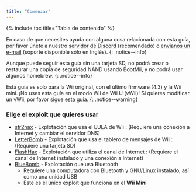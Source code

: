 ```yaml
---
title: "Comenzar"
---
```


{% include toc title="Tabla de contenido" %}

En caso de que necesites ayuda con alguna cosa relacionada con esta guía, por favor únete a nuestro [servidor de Discord](https://discord.gg/b4Y7jfD) (recomendado) o [envíanos un e-mail](mailto:support@riiconnect24.net) (soporte disponible sólo en Inglés).
{: .notice--info}

Aunque puede seguir esta guía sin una tarjeta SD, no podrá crear o restaurar una copia de seguridad NAND usando BootMii, y no podrá usar algunos homebrew.
{: .notice--info}

Esta guía es solo para la Wii original, con el último firmware (4.3) y la Wii mini. ¡No uses esta guía en el modo Wii de Wii U (vWii)! Si quieres modificar un vWii, por favor sigue [esta guía](https://wiiuguide.xyz/#/vwii-modding).
{: .notice--warning}

### Elige el exploit que quieres usar

- [str2hax](str2hax) - Explotación que usa el EULA de Wii
  :   (Requiere una conexión a Internet y cambiar el servidor DNS)
- [LetterBomb](letterbomb) - Explotación que usa el tablero de mensajes de Wii
  :   (Requiere una tarjeta SD)
- [FlashHax](flashhax) - Explotación que utiliza el canal de Internet
  :   (Requiere el canal de Internet instalado y una conexión a Internet)
- [BlueBomb](bluebomb) - Explotación que usa Bluetooth
    * Requiere una computadora con Bluetooth y GNU/Linux instalado, así como una unidad USB
    * Este es el único exploit que funciona en el **Wii Mini**

